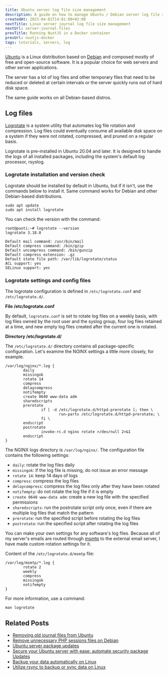 ```yaml
---
title: Ubuntu server log file size management
description: A guide on how to manage Ubuntu / Debian server log file sizes and delete old unnecessary log files after a certain time.
createdAt: 2023-04-01T14:01:00+02:00
nextTitle: Linux server journal log file size management
nextUrl: server-journal-files
prevTitle: Running NuxtJS in a Docker container
prevUrl: nuxtjs-docker
tags: tutorials, servers, log
---
```


[Ubuntu](https://ubuntu.com/) is a Linux distribution based on [Debian](https://www.debian.org/) and composed mostly of free and open-source software. It is a popular choice for web servers and other server applications.

The server has a lot of log files and other temporary files that need to be reduced or deleted at certain intervals or the server quickly runs out of hard disk space.

The same guide works on all Debian-based distros.

## Log files

[Logrotate](https://linux.die.net/man/8/logrotate) is a system utility that automates log file rotation and compression. Log files could eventually consume all available disk space on a system if they were not rotated, compressed, and pruned on a regular basis.

Logrotate is pre-installed in Ubuntu 20.04 and later. It is designed to handle the logs of all installed packages, including the system's default log processor, rsyslog.

### Logrotate installation and version check

Logrotate should be installed by default in Ubuntu, but if it isn't, use the commands below to install it. Same command works for Debian and other Debian-based distributions.

```shell
sudo apt update
sudo apt install logrotate
```

You can check the version with the command:

```shell
root@puoti:~# logrotate --version
logrotate 3.18.0

Default mail command: /usr/bin/mail
Default compress command: /bin/gzip
Default uncompress command: /bin/gunzip
Default compress extension: .gz
Default state file path: /var/lib/logrotate/status
ACL support: yes
SELinux support: yes
```

### Logrotate settings and config files

The logrotate configuration is defined in `/etc/logrotate.conf` and `/etc/logrotate.d/`.

**File /etc/logrotate.conf**

By default, `logrotate.conf` is set to rotate log files on a weekly basis, with log files owned by the root user and the syslog group, four log files retained at a time, and new empty log files created after the current one is rotated.

**Directory /etc/logrotate.d/**

The `/etc/logrotate.d/` directory contains all package-specific configuration. Let's examine the NGINX settings a little more closely, for example.

```shell
/var/log/nginx/*.log {
        daily
        missingok
        rotate 14
        compress
        delaycompress
        notifempty
        create 0640 www-data adm
        sharedscripts
        prerotate
                if [ -d /etc/logrotate.d/httpd-prerotate ]; then \
                        run-parts /etc/logrotate.d/httpd-prerotate; \
                fi \
        endscript
        postrotate
                invoke-rc.d nginx rotate >/dev/null 2>&1
        endscript
}
```

The NGINX logs directory is `/var/log/nginx/`. The configuration file contains the following settings:

- `daily`: rotate the log files daily
- `missingok`: if the log file is missing, do not issue an error message
- `rotate 14`: keep 14 days of logs
- `compress`: compress the log files
- `delaycompress`: compress the log files only after they have been rotated
- `notifempty`: do not rotate the log file if it is empty
- `create 0640 www-data adm`: create a new log file with the specified permissions
- `sharedscripts`: run the postrotate script only once, even if there are multiple log files that match the pattern
- `prerotate`: run the specified script before rotating the log files
- `postrotate`: run the specified script after rotating the log files

You can make your own settings for any software's log files. Because all of my server's emails are routed through [msmtp](https://marlam.de/msmtp/) to the external email server, I have made custom rotation settings for it.

Content of the `/etc/logrotate.d/msmtp` file:

```shell
/var/log/msmtp/*.log {
        rotate 2
        weekly
        compress
        missingok
        notifempty
}
```

For more information, use a command:

```shell
man logrotate
```

## Related Posts

- [Removing old journal files from Ubuntu](/blog/linux-journal-files)
- [Remove unnecessary PHP sessions files on Debian](/blog/setup-crontab-to-remove-php-session-files)
- [Ubuntu server package updates](/blog/ubuntu-server-update)
- [Secure your Ubuntu server with ease: automate security package Updates](/blog/ubuntu-server-automatic-security-updated)
- [Backup your data automatically on Linux](/blog/backup-your-data-automatically-on-linux)
- [Utilize rsync to backup or sync data on Linux](/blog/rsync)
